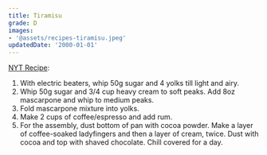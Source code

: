 ```yaml
---
title: Tiramisu
grade: D
images:
- '@assets/recipes-tiramisu.jpeg'
updatedDate: '2000-01-01'
---
```

[NYT Recipe](https://cooking.nytimes.com/recipes/1018684-classic-tiramisu):
1. With electric beaters, whip 50g sugar and 4 yolks till light and airy.
2. Whip 50g sugar and 3/4 cup heavy cream to soft peaks. Add 8oz mascarpone and whip to medium peaks.
3. Fold mascarpone mixture into yolks.
4. Make 2 cups of coffee/espresso and add rum.
5. For the assembly, dust bottom of pan with cocoa powder. Make a layer of coffee-soaked ladyfingers and then a layer of cream, twice. Dust with cocoa and top with shaved chocolate. Chill covered for a day.